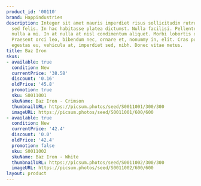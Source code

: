 ```yaml
---
product_id: '00110'
brand: Happindustries
description: Integer sit amet mauris imperdiet risus sollicitudin rutrum. Vestibulum
  sed felis. In hac habitasse platea dictumst. Nulla facilisi. Pellentesque malesuada
  nulla a mi. In at nulla at nisl condimentum aliquet. Morbi lobortis quam eu velit.
  Praesent orci leo, bibendum nec, ornare et, nonummy in, elit. Cras purus lectus,
  egestas eu, vehicula at, imperdiet sed, nibh. Donec vitae metus.
title: Baz Iron
skus:
- available: true
  condition: New
  currentPrice: '38.58'
  discount: '0.16'
  oldPrice: '45.8'
  promotion: true
  sku: S0011001
  skuName: Baz Iron - Crimson
  thumbnailURL: https://picsum.photos/seed/S0011001/300/300
  imageURL: https://picsum.photos/seed/S0011001/600/600
- available: true
  condition: New
  currentPrice: '42.4'
  discount: '0.0'
  oldPrice: '42.4'
  promotion: false
  sku: S0011002
  skuName: Baz Iron - White
  thumbnailURL: https://picsum.photos/seed/S0011002/300/300
  imageURL: https://picsum.photos/seed/S0011002/600/600
layout: product
---
```

